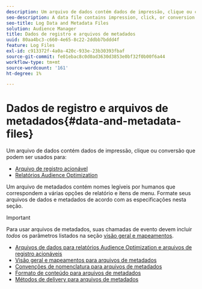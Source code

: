 ```yaml
---
description: Um arquivo de dados contém dados de impressão, clique ou conversão que podem ser usados nos relatórios de Audience Optimization e para Arquivos de registro acionáveis. Um arquivo de metadados contém nomes legíveis por humanos que correspondem a várias opções de relatório e itens de menu. Formate seus arquivos de dados e metadados de acordo com as especificações nesta seção.
seo-description: A data file contains impression, click, or conversion data that you can use in the Audience Optimization reports and for Actionable Log Files. A metadata file contains human-readable names that correspond to various report options and menu items. Format your data and metadata files according to the specifications in this section.
seo-title: Log Data and Metadata Files
solution: Audience Manager
title: Dados de registro e arquivos de metadados
uuid: 80aa4bc3-c660-4e65-8c22-2ddbb7bddd4f
feature: Log Files
exl-id: c913372f-4a0a-420c-933e-23b30393fbaf
source-git-commit: fe01ebac8c0d0ad3630d3853e0bf32f0b00f6a44
workflow-type: tm+mt
source-wordcount: '161'
ht-degree: 1%

---
```


# Dados de registro e arquivos de metadados{#data-and-metadata-files}

Um arquivo de dados contém dados de impressão, clique ou conversão que podem ser usados para:

* [Arquivo de registro acionável](/help/using/integration/media-data-integration/actionable-log-files.md)
* [Relatórios Audience Optimization](/help/using/reporting/audience-optimization-reports/audience-optimization-reports.md)

Um arquivo de metadados contém nomes legíveis por humanos que correspondem a várias opções de relatório e itens de menu. Formate seus arquivos de dados e metadados de acordo com as especificações nesta seção.

>[!IMPORTANT]
>
>Para usar arquivos de metadados, suas chamadas de evento devem incluir *todos* os parâmetros listados na seção [visão geral e mapeamentos](../../../reporting/audience-optimization-reports/metadata-files-intro/metadata-file-overview.md).

* [Arquivos de dados para relatórios Audience Optimization e arquivos de registro acionáveis](/help/using/reporting/audience-optimization-reports/metadata-files-intro/datafiles-intro.md)
* [Visão geral e mapeamentos para arquivos de metadados](/help/using/reporting/audience-optimization-reports/metadata-files-intro/metadata-file-overview.md)
* [Convenções de nomenclatura para arquivos de metadados](/help/using/reporting/audience-optimization-reports/metadata-files-intro/metadata-file-names.md)
* [Formato de conteúdo para arquivos de metadados](/help/using/reporting/audience-optimization-reports/metadata-files-intro/metadata-file-contents.md)
* [Métodos de delivery para arquivos de metadados](/help/using/reporting/audience-optimization-reports/metadata-files-intro/metadata-delivery-methods.md)
